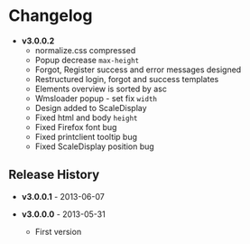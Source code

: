 # Changelog
* **v3.0.0.2**
  - normalize.css compressed
  - Popup decrease `max-height`
  - Forgot, Register success and error messages designed
  - Restructured login, forgot and success templates
  - Elements overview is sorted by asc
  - Wmsloader popup - set fix `width`
  - Design added to ScaleDisplay
  - Fixed html and body `height`
  - Fixed Firefox font bug
  - Fixed printclient tooltip bug
  - Fixed ScaleDisplay position bug

## Release History

* **v3.0.0.1** - 2013-06-07

* **v3.0.0.0** - 2013-05-31
  - First version